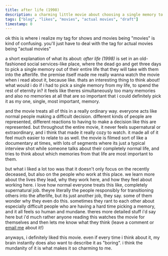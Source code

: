 ```yaml
---
title: after life (1998)
description: a charming little movie about choosing a single memory to bring into the afterlife
tags: ["blog", "likes", "movies", "actual movies", "draft"]
timestamp: 0
---
```

ok this is where i realize my tag for shows and movies being "movies" is kind of confusing. you'll just have to deal with the tag for actual movies being "actual movies"

a short explanation of what its about: *after life (1998)* is set in an old-fashioned social services-like place, where the dead go and get three days to pick a single memory out of their entire life that they will take with them into the afterlife. the premise itself made me really wanna watch the movie when i read about it, because like. thats an interesting thing to think about! what would i do if i had to pick a single memory from my life, to spend the rest of eternity in? it feels like theres simultaneously too many memories and also no memories at all that are so important that i could definitely pick it as my one, single, most important, memory. 

and the movie treats all of this in a really ordinary way. everyone acts like normal people making a difficult decision. different kinds of people are represented, different reactions to having to make a decision like this are represented. but throughout the entire movie, it never feels supernatural or extraordinary, and i think that made it really cozy to watch. it made all of it feel much easier to relate to as well. the movie is filmed sort of like a documentary at times, with lots of segments where its just a typical interview shot while someone talks about their completely normal life, and tries to think about which memories from that life are most important to them.

but what i liked a lot too was that it doesn't only focus on the recently deceased, but also on the people who work at this place. we learn more about the lives they lead, why they work here, and how they feel about working here. i love how normal everyone treats this like, completely supernatural job. theyre literally the people responsibly for transitioning others into the afterlife, but its just another job, they say. some of them wonder why they even do this. sometimes they rant to each other about especially difficult people who are having a hard time picking a memory, and it all feels so human and mundane. theres more detailed stuff i'd say here but i'd much rather anyone reading this watches the movie for themselves and then lets me know what they think (leave a comment or [email me](mailto:tiger@comforttiger.space) about it!)

anyways, i definitely liked this movie. even if every time i think about it, my brain instantly does also want to describe it as "boring". i think the mundanity of it is what makes it so charming to me.

